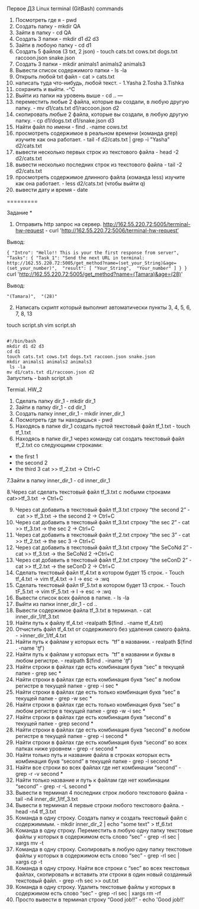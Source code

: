 Первое ДЗ 
Linux terminal (GitBash) commands

1) Посмотреть где я - pwd
2) Создать папку - mkdir QA
3) Зайти в папку - cd QA
4) Создать 3 папки - mkdir d1 d2 d3
5) Зайти в любоую папку - cd d1
6) Создать 5 файлов (3 txt, 2 json) - touch cats.txt cows.txt dogs.txt raccoon.json snake.json
7) Создать 3 папки - mkdir animals1 animals2 animals3 
8) Вывести список содержимого папки - ls -la
9) Открыть любой txt файл - cat > cats.txt
10) написать туда что-нибудь, любой текст. - 1.Yasha 2.Tosha 3.Tishka 
11) сохранить и выйти. -^C 
12) Выйти из папки на уровень выше - cd ..
—
13) переместить любые 2 файла, которые вы создали, в любую другую папку.  - mv d1/cats.txt d1/raccoon.json d2
14) скопировать любые 2 файла, которые вы создали, в любую другую папку. - cp d1/dogs.txt d1/snake.json d3
15) Найти файл по имени - find . -name cows.txt
16) просмотреть содержимое в реальном времени (команда grep) изучите как она работает. - tail -f d2/cats.txt | grep -i "Yasha" d2/cats.txt
17) вывести несколько первых строк из текстового файла - head -2 d2/cats.txt
18) вывести несколько последних строк из текстового файла - tail -2 d2/cats.txt
19) просмотреть содержимое длинного файла (команда less) изучите как она работает. - less d2/cats.txt (чтобы выйти  q)
20) вывести дату и время - date

    
=========

Задание *
1) Отправить http запрос на сервер.
http://162.55.220.72:5005/terminal-hw-request - curl 'http://162.55.220.72:5006/terminal-hw-request’

 Вывод: 

``
{
  "Intro": "Hello!! This is your the first response from server", 
  "Tasks": {
    "Task_1": "Send the next URL in terminal: http://162.55.220.72:5005/get_method?name=(set_your_String)&age=(set_your_number)", 
    "result": [
      "Your_String", 
      "Your_number"
    ]
  }
}
`` 
curl 'http://162.55.220.72:5005/get_method?name=(Tamara)&age=(28)' 

Вывод: 

``
"(Tamara)", 
  "(28)"
``
   

2) Написать скрипт который выполнит автоматически пункты 3, 4, 5, 6, 7, 8, 13



touch script.sh
vim script.sh

<code>
#!/bin/bash
mkdir d1 d2 d3
cd d1
touch cats.txt cows.txt dogs.txt raccoon.json snake.json
mkdir animals1 animals2 animals3 
 ls -la            
mv d1/cats.txt d1/raccoon.json d2   
</code>
Запустить - bash script.sh



Termial. HW_2
1. Сделать папку dir_1 - mkdir dir_1
2. Зайти в папку dir_1 -  cd dir_1
3. Создать папку inner_dir_1 - mkdir inner_dir_1
4. Посмотреть где ты находишься - pwd
5. Находясь в папке dir_1 создать пустой текстовый файл tf_1.txt - touch tf_1.txt
6. Находясь в папке dir_1 через команду cat создать текстовый файл tf_2.txt со следующими строками:
- the first 1
- the second 2
- the third 3
cat >> tf_2.txt -> Ctrl+C

7.Зайти в папку inner_dir_1 - cd inner_dir_1

8.Через cat сделать текстовый файл tf_3.txt c любыми строками cat>>tf_3.txt  -> Ctrl+C

 9. Через cat добавить в текстовый файл tf_3.txt строку “the second 2” - cat >> tf_3.txt -> the second 2 -> Ctrl+C
 10. Через cat добавить в текстовый файл tf_3.txt строку “the sec 2” - cat >> tf_3.txt -> the sec 2 -> Ctrl+C
 11.  Через cat добавить в текстовый файл tf_2.txt строку “the sec 3” - cat >> tf_2.txt -> the sec 3 -> Ctrl+C
 12.   Через cat добавить в текстовый файл tf_3.txt строку “the SeCoNd 2” - 	cat >> tf_3.txt -> the SeCoNd 2 ->Ctrl+C
 13.    Через cat добавить в текстовый файл tf_2.txt строку “the seConD 2” - cat >> tf_2.txt -> the seConD 2 -> Ctrl+C
 14. Сделать текстовый файл tf_4.txt в котором будет 15 строк. - Touch tf_4.txt -> vim tf_4.txt -> I -> esc -> :wq
 15.  Сделать текстовый файл tF_5.txt в котором будет 13 строк. - Touch tF_5.txt -> vim tF_5.txt -> I -> esc -> :wq
 16.   Вывести список всех файлов в папке. - ls -la
 17.    Выйти из папки inner_dir_1 - cd ..
 18. Вывести содержимое файла tf_3.txt в терминал. - cat inner_dir_1/tf_3.txt
 19.  Найти путь к файлу tf_4.txt -realpath $(find . -name tf_4.txt)
 20.   Отчистить файл tf_4.txt от содержимого без удаления самого файла. - >inner_dir_1/tf_4.txt
 21.    Найти путь к файлам у которых есть  “tf” в названии.  - realpath $(find . -name '*tf*')
 22. Найти путь к файлам у которых есть  “tf” в названии и буквы в любом регистре. - realpath $(find . -iname '*tf*')
 23.  Найти строки в файлах где есть комбинация букв “sec” в текущей папке - grep sec *
 24.   Найти строки в файлах где есть комбинация букв “sec” в любом регистре в текущей папке - grep -i sec *
 25.    Найти строки в файлах где есть только комбинация букв “sec” в текущей папке - grep -w sec *
 26. Найти строки в файлах где есть только комбинация букв “sec” в любом регистре в текущей папке - grep -w -i sec *
 27.  Найти строки в файлах где есть комбинация букв “second” в текущей папке - grep second *
 28.   Найти строки в файлах где есть комбинация букв “second” в любом регистре в текущей папке - grep -i second *
 29.    Найти строки в файлах где есть комбинация букв “second” во всех папках ниже уровнем - grep -r second *
 30. Найти только путь и название файла в строках которых есть комбинация букв “second” в текущей папке - grep -l second *
 31.  Найти все строки во всех файлах где нет комбинации “second” - grep -r -v second *
 32.   Найти только название и путь к файлам где нет комбинации “second” - grep -r -L second *
 33.    Вывести в терминал 4 последних строк любого текстового файла - tail -n4 inner_dir_1/tf_3.txt
 34. Вывести в терминал 4 первые строки любого текстового файла. -  head -n4 tf_3.txt
 35.  Команда в одну строку. Создать папку и создать текстовый файл с содержиммым.  - mkdir inner_dir_2 | echo "some text" > tf_6.txt
 36.   Команда в одну строку. Переместить в любую одну папку текстовые файлы у которых в содержимом есть слово “sec” - grep -rl sec | xargs mv -t
 37.    Команда в одну строку. Скопировать в любую одну папку текстовые файлы у которых в содержимом есть слово “sec” - grep -rl sec | xargs cp -t
 38. Команда в одну строку. Найти все строки c “sec” во всех текстовых файлах, скопировать и вставить эти строки в один новый созданный текстовый файл. - grep -rh sec >> out.txt
 39.  Команда в одну строку. Удалить текстовые файлы у которых в содержимом есть слово “sec” - grep -rl sec | xargs rm -rf
 40.   Просто вывести в терминал строку “Good job!!” - echo 'Good job!!'

